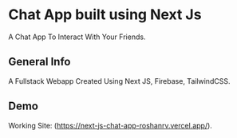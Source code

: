 # Chat App built using Next Js 

A Chat App To Interact With Your Friends.

## General Info

A Fullstack Webapp Created Using Next JS, Firebase, TailwindCSS.

## Demo

Working Site: (https://next-js-chat-app-roshanrv.vercel.app/).
